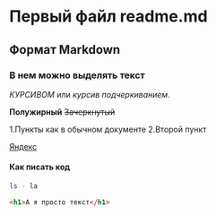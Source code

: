 # Первый файл readme.md

## Формат Markdown

### В нем можно выделять текст

*КУРСИВОМ* или _курсив подчеркиванием_.

**Полужирный** ~~Зачеркнутый~~

1.Пункты как в обычном документе
2.Второй пункт

[Яндекс](https://www.yandex.ru "Я Yandex!")

#### Как писать код

```bash
ls - la
```
```html
<h1>А я просто текст</h1>
```


 